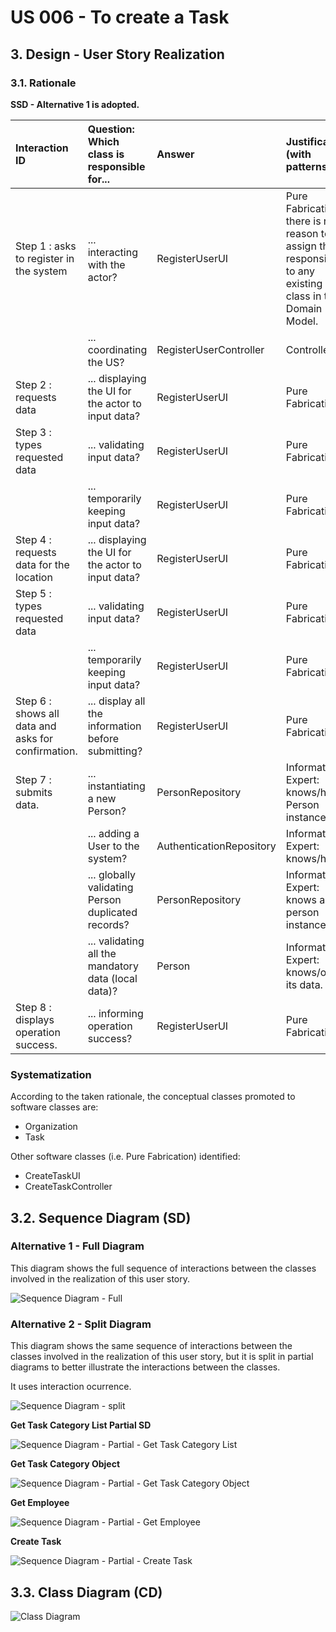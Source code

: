 # US 006 - To create a Task

## 3. Design - User Story Realization

### 3.1. Rationale

**SSD - Alternative 1 is adopted.**

| Interaction ID                                     | Question: Which class is responsible for...         | Answer                   | Justification (with patterns)                                                                                 |
|:---------------------------------------------------|:----------------------------------------------------|:-------------------------|:--------------------------------------------------------------------------------------------------------------|
| Step 1 : asks to register in the system            | ... interacting with the actor?                     | RegisterUserUI           | Pure Fabrication: there is no reason to assign this responsibility to any existing class in the Domain Model. |
| 	                                                  | ... coordinating the US?                            | RegisterUserController   | Controller                                                                                                    |
| Step 2 : requests data                             | ... displaying the UI for the actor to input data?  | RegisterUserUI           | Pure Fabrication.                                                                                             |
| Step 3 : types requested data                      | ... validating input data?                          | RegisterUserUI           | Pure Fabrication.                                                                                             |
|                                                    | ... temporarily keeping input data?                 | RegisterUserUI           | Pure Fabrication.                                                                                             |
| Step 4 : requests data for the location            | ... displaying the UI for the actor to input data?  | RegisterUserUI           | Pure Fabrication.                                                                                             |
| Step 5 : types requested data                      | ... validating input data?                          | RegisterUserUI           | Pure Fabrication.                                                                                             |
|                                                    | ... temporarily keeping input data?                 | RegisterUserUI           | Pure Fabrication.                                                                                             |
| Step 6 : shows all data and asks for confirmation. | ... display all the information before submitting?  | RegisterUserUI           | Pure Fabrication.                                                                                             |              
| Step 7 : submits data.                             | ... instantiating a new Person?                     | PersonRepository         | Information Expert: knows/has Person instances.                                                               | 
| 	                                                  | ... adding a User to the system?                    | AuthenticationRepository | Information Expert: knows/has .                                                                               |
|                                                    | ... globally validating Person duplicated records?  | PersonRepository         | Information Expert: knows all person instances.                                                               |
| 	                                                  | ... validating all the mandatory data (local data)? | Person                   | Information Expert: knows/owns its data.                                                                      |  
| Step 8 : displays operation success.               | ... informing operation success?                    | RegisterUserUI           | Pure Fabrication.                                                                                             | 

### Systematization ##

According to the taken rationale, the conceptual classes promoted to software classes are:

* Organization
* Task

Other software classes (i.e. Pure Fabrication) identified:

* CreateTaskUI
* CreateTaskController

## 3.2. Sequence Diagram (SD)

### Alternative 1 - Full Diagram

This diagram shows the full sequence of interactions between the classes involved in the realization of this user story.

![Sequence Diagram - Full](svg/us006-sequence-diagram-full.svg)

### Alternative 2 - Split Diagram

This diagram shows the same sequence of interactions between the classes involved in the realization of this user story,
but it is split in partial diagrams to better illustrate the interactions between the classes.

It uses interaction ocurrence.

![Sequence Diagram - split](svg/us006-sequence-diagram-split.svg)

**Get Task Category List Partial SD**

![Sequence Diagram - Partial - Get Task Category List](svg/us006-sequence-diagram-partial-get-task-category-list.svg)

**Get Task Category Object**

![Sequence Diagram - Partial - Get Task Category Object](svg/us006-sequence-diagram-partial-get-task-category.svg)

**Get Employee**

![Sequence Diagram - Partial - Get Employee](svg/us006-sequence-diagram-partial-get-employee.svg)

**Create Task**

![Sequence Diagram - Partial - Create Task](svg/us006-sequence-diagram-partial-create-task.svg)

## 3.3. Class Diagram (CD)

![Class Diagram](svg/us006-class-diagram.svg)